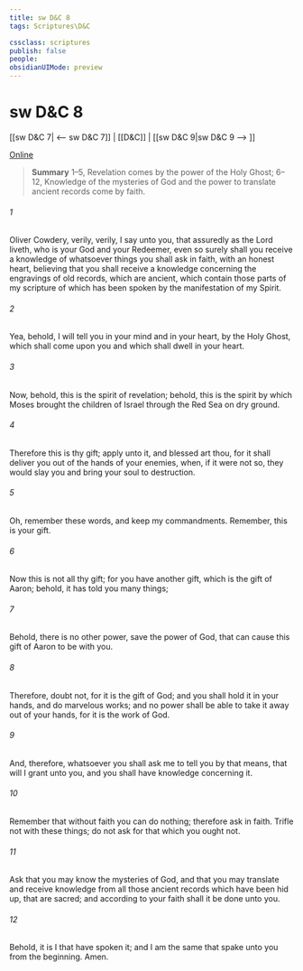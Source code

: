 ```yaml
---
title: sw D&C 8
tags: Scriptures\D&C

cssclass: scriptures
publish: false
people:
obsidianUIMode: preview
---
```


# sw D&C 8
[[sw D&C 7| <-- sw D&C 7]] | [[D&C]] | [[sw D&C 9|sw D&C 9 --> ]]

[Online](https://churchofjesuschrist.org/study/scriptures/dc-testament/dc/8?lang=eng)

> __Summary__
1–5, Revelation comes by the power of the Holy Ghost; 6–12, Knowledge of the mysteries of God and the power to translate ancient records come by faith.

###### 1 
Oliver Cowdery, verily, verily, I say unto you, that assuredly as the Lord liveth, who is your God and your Redeemer, even so surely shall you receive a knowledge of whatsoever things you shall ask in faith, with an honest heart, believing that you shall receive a knowledge concerning the engravings of old records, which are ancient, which contain those parts of my scripture of which has been spoken by the manifestation of my Spirit.

###### 2 
Yea, behold, I will tell you in your mind and in your heart, by the Holy Ghost, which shall come upon you and which shall dwell in your heart.

###### 3 
Now, behold, this is the spirit of revelation; behold, this is the spirit by which Moses brought the children of Israel through the Red Sea on dry ground.

###### 4 
Therefore this is thy gift; apply unto it, and blessed art thou, for it shall deliver you out of the hands of your enemies, when, if it were not so, they would slay you and bring your soul to destruction.

###### 5 
Oh, remember these words, and keep my commandments. Remember, this is your gift.

###### 6 
Now this is not all thy gift; for you have another gift, which is the gift of Aaron; behold, it has told you many things;

###### 7 
Behold, there is no other power, save the power of God, that can cause this gift of Aaron to be with you.

###### 8 
Therefore, doubt not, for it is the gift of God; and you shall hold it in your hands, and do marvelous works; and no power shall be able to take it away out of your hands, for it is the work of God.

###### 9 
And, therefore, whatsoever you shall ask me to tell you by that means, that will I grant unto you, and you shall have knowledge concerning it.

###### 10 
Remember that without faith you can do nothing; therefore ask in faith. Trifle not with these things; do not ask for that which you ought not.

###### 11 
Ask that you may know the mysteries of God, and that you may translate and receive knowledge from all those ancient records which have been hid up, that are sacred; and according to your faith shall it be done unto you.

###### 12 
Behold, it is I that have spoken it; and I am the same that spake unto you from the beginning. Amen.

